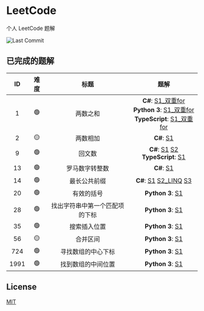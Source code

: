 # LeetCode

个人 LeetCode 题解

![Last Commit](https://shields.io/github/last-commit/bsdayo/leetcode)

## 已完成的题解

<!-- Start Table -->
| ID | 难度 | 标题 | 题解 |
|:---:|:---:|:---:|:---:|
| 1 | 🟢 | 两数之和 | **C#**: [S1_双重for](src/csharp/1_easy_两数之和/S1_双重for.cs)<br/>**Python 3**: [S1_双重for](src/python3/1_easy_两数之和/S1_双重for.py)<br/>**TypeScript**: [S1_双重for](src/typescript/1_easy_两数之和/S1_双重for.ts) |
| 2 | 🟡 | 两数相加 | **C#**: [S1](src/csharp/2_medium_两数相加/S1.cs) |
| 9 | 🟢 | 回文数 | **C#**: [S1](src/csharp/9_easy_回文数/S1.cs) [S2](src/csharp/9_easy_回文数/S2.cs)<br/>**TypeScript**: [S1](src/typescript/9_easy_回文数/S1.ts) |
| 13 | 🟢 | 罗马数字转整数 | **C#**: [S1](src/csharp/13_easy_罗马数字转整数/S1.cs) |
| 14 | 🟢 | 最长公共前缀 | **C#**: [S1](src/csharp/14_easy_最长公共前缀/S1.cs) [S2_LINQ](src/csharp/14_easy_最长公共前缀/S2_LINQ.cs) [S3](src/csharp/14_easy_最长公共前缀/S3.cs) |
| 20 | 🟢 | 有效的括号 | **Python 3**: [S1](src/python3/20_easy_有效的括号/S1.py) |
| 28 | 🟢 | 找出字符串中第一个匹配项的下标 | **Python 3**: [S1](src/python3/28_easy_找出字符串中第一个匹配项的下标/S1.py) |
| 35 | 🟢 | 搜索插入位置 | **Python 3**: [S1](src/python3/35_easy_搜索插入位置/S1.py) |
| 56 | 🟡 | 合并区间 | **Python 3**: [S1](src/python3/56_medium_合并区间/S1.py) |
| 724 | 🟢 | 寻找数组的中心下标 | **Python 3**: [S1](src/python3/724_easy_寻找数组的中心下标/S1.py) |
| 1991 | 🟢 | 找到数组的中间位置 | **Python 3**: [S1](src/python3/1991_easy_找到数组的中间位置/S1.py) |
<!-- End Table -->

## License

[MIT](LICENSE)
